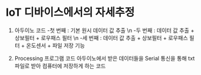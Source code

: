 # IoT 디바이스에서의 자세추정

1. 아두이노 코드
-첫 번째 : 기본 원시 데이터 값 추출 \n
-두 번째 : 데이터 값 추출 + 상보필터 + 로우패스 필터 \n
-세 번째 : 데이터 값 추출 + 상보필터 + 로우패스 필터 + 온도센서 + 파일 저장 기능

2. Processing 프로그램 코드
아두이노에서 받은 데이터들을 Serial 통신을 통해 txt파일로 받아 컴퓨터에 저장하게 하는 코드
